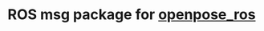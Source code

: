 ROS msg package for [**openpose_ros**](https://github.com/bajsk/openpose_ros)
===================================